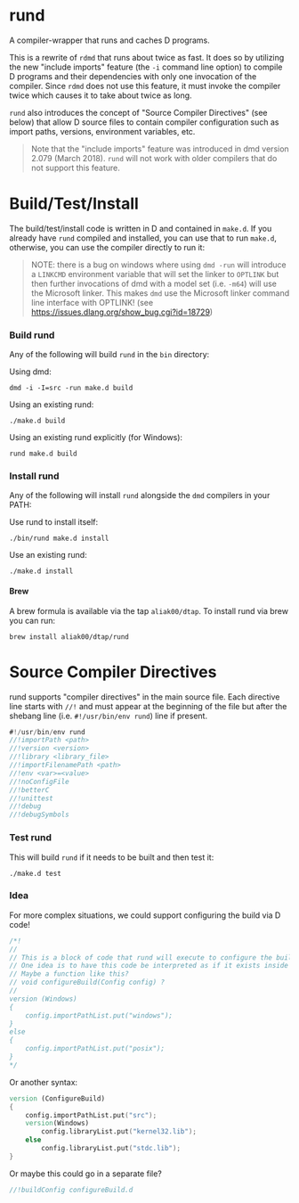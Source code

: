 # rund

A compiler-wrapper that runs and caches D programs.

This is a rewrite of `rdmd` that runs about twice as fast. It does so by utilizing the new "include imports" feature (the `-i` command line option) to compile D programs and their dependencies with only one invocation of the compiler.  Since `rdmd` does not use this feature, it must invoke the compiler twice which causes it to take about twice as long.

`rund` also introduces the concept of "Source Compiler Directives" (see below) that allow D source files to contain compiler configuration such as import paths, versions, environment variables, etc.

> Note that the "include imports" feature was introduced in dmd version 2.079 (March 2018).  `rund` will not work with older compilers that do not support this feature.

# Build/Test/Install

The build/test/install code is written in D and contained in `make.d`.  If you already have `rund` compiled and installed, you can use that to run `make.d`, otherwise, you can use the compiler directly to run it:

> NOTE: there is a bug on windows where using `dmd -run` will introduce a `LINKCMD` environment variable that will set the linker to `OPTLINK` but then further invocations of dmd with a model set (i.e. `-m64`) will use the Microsoft linker.  This makes `dmd` use the Microsoft linker command line interface with OPTLINK! (see https://issues.dlang.org/show_bug.cgi?id=18729)


### Build rund

Any of the following will build `rund` in the `bin` directory:

Using dmd:
```
dmd -i -I=src -run make.d build
```

Using an existing rund:
```
./make.d build
```

Using an existing rund explicitly (for Windows):
```
rund make.d build
```

### Install rund

Any of the following will install `rund` alongside the `dmd` compilers in your PATH:

Use rund to install itself:
```
./bin/rund make.d install
```

Use an existing rund:
```
./make.d install
```

#### Brew

A brew formula is available via the tap `aliak00/dtap`. To install rund via brew you can run:
```
brew install aliak00/dtap/rund
```

# Source Compiler Directives

rund supports "compiler directives" in the main source file.  Each directive line starts with `//!` and must appear at the beginning of the file but after the shebang line (i.e. `#!/usr/bin/env rund`) line if present.

```D
#!/usr/bin/env rund
//!importPath <path>
//!version <version>
//!library <library_file>
//!importFilenamePath <path>
//!env <var>=<value>
//!noConfigFile
//!betterC
//!unittest
//!debug
//!debugSymbols
```

### Test rund

This will build `rund` if it needs to be built and then test it:

```
./make.d test
```

### Idea

For more complex situations, we could support configuring the build via D code!
```D
/*!
//
// This is a block of code that rund will execute to configure the build.
// One idea is to have this code be interpreted as if it exists inside a function.
// Maybe a function like this?
// void configureBuild(Config config) ?
//
version (Windows)
{
    config.importPathList.put("windows");
}
else
{
    config.importPathList.put("posix");
}
*/
```
Or another syntax:
```D
version (ConfigureBuild)
{
    config.importPathList.put("src");
    version(Windows)
        config.libraryList.put("kernel32.lib");
    else
        config.libraryList.put("stdc.lib");
}
```
Or maybe this could go in a separate file?
```D
//!buildConfig configureBuild.d
```
